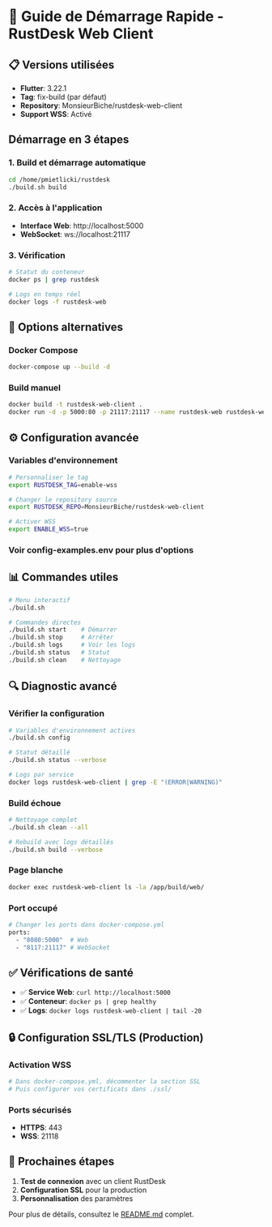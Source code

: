 # 🚀 Guide de Démarrage Rapide - RustDesk Web Client

## 📋 Versions utilisées
- **Flutter**: 3.22.1
- **Tag**: fix-build (par défaut)
- **Repository**: MonsieurBiche/rustdesk-web-client
- **Support WSS**: Activé

## Démarrage en 3 étapes

### 1. Build et démarrage automatique
```bash
cd /home/pmietlicki/rustdesk
./build.sh build
```

### 2. Accès à l'application
- **Interface Web**: http://localhost:5000
- **WebSocket**: ws://localhost:21117

### 3. Vérification
```bash
# Statut du conteneur
docker ps | grep rustdesk

# Logs en temps réel
docker logs -f rustdesk-web
```

## 🔧 Options alternatives

### Docker Compose
```bash
docker-compose up --build -d
```

### Build manuel
```bash
docker build -t rustdesk-web-client .
docker run -d -p 5000:80 -p 21117:21117 --name rustdesk-web rustdesk-web-client
```

## ⚙️ Configuration avancée

### Variables d'environnement
```bash
# Personnaliser le tag
export RUSTDESK_TAG=enable-wss

# Changer le repository source
export RUSTDESK_REPO=MonsieurBiche/rustdesk-web-client

# Activer WSS
export ENABLE_WSS=true
```

### Voir config-examples.env pour plus d'options

## 📊 Commandes utiles

```bash
# Menu interactif
./build.sh

# Commandes directes
./build.sh start    # Démarrer
./build.sh stop     # Arrêter
./build.sh logs     # Voir les logs
./build.sh status   # Statut
./build.sh clean    # Nettoyage
```

## 🔍 Diagnostic avancé

### Vérifier la configuration
```bash
# Variables d'environnement actives
./build.sh config

# Statut détaillé
./build.sh status --verbose

# Logs par service
docker logs rustdesk-web-client | grep -E "(ERROR|WARNING)"
```

### Build échoue
```bash
# Nettoyage complet
./build.sh clean --all

# Rebuild avec logs détaillés
./build.sh build --verbose
```

### Page blanche
```bash
docker exec rustdesk-web-client ls -la /app/build/web/
```

### Port occupé
```bash
# Changer les ports dans docker-compose.yml
ports:
  - "8080:5000"  # Web
  - "8117:21117" # WebSocket
```

## ✅ Vérifications de santé

- ✅ **Service Web**: `curl http://localhost:5000`
- ✅ **Conteneur**: `docker ps | grep healthy`
- ✅ **Logs**: `docker logs rustdesk-web-client | tail -20`

## 🔒 Configuration SSL/TLS (Production)

### Activation WSS
```bash
# Dans docker-compose.yml, décommenter la section SSL
# Puis configurer vos certificats dans ./ssl/
```

### Ports sécurisés
- **HTTPS**: 443
- **WSS**: 21118

## 🎯 Prochaines étapes

1. **Test de connexion** avec un client RustDesk
2. **Configuration SSL** pour la production
3. **Personnalisation** des paramètres

Pour plus de détails, consultez le [README.md](README.md) complet.
